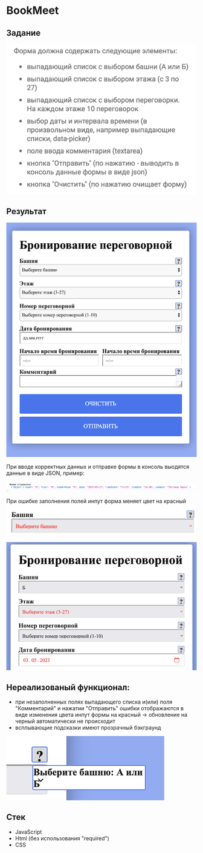 # BookMeet

## Задание

![subject width=10%](/img/задание-1.png)

## Результат

![result](/img/форма-Chrome.png)

При вводе корректных данных и отправке формы в консоль выодятся данные в виде JSON, пример:

![json-date](/img/JSON-в-консоли.png)

При ошибке заполнения полей инпут форма меняет цвет на красный
![correct-error](/img/отображение-ошибки-при-нажатии-"Отправить".png)

![correct-error-2](/img/ошибки.png)

## Нереализованый функционал:
- при незаполненных полях выпадающего списка и(или) поля "Комментарий" и нажатии "Отправить" ошибки отображаются в виде изменения цвета инпут формы на красный -> обновление на черный автоматически не происходит
- всплывающие подсказки имеют прозрачный бэкграунд

![help](/img/некрасивое-отображение-подсказки(2).png)

## Стек

- JavaScript
- Html (без использования "required")
- CSS
